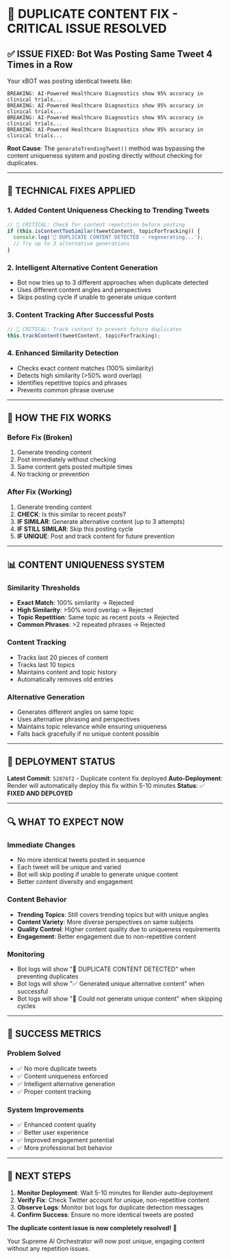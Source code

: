 # 🚫 DUPLICATE CONTENT FIX - CRITICAL ISSUE RESOLVED

## ✅ **ISSUE FIXED: Bot Was Posting Same Tweet 4 Times in a Row**

Your xBOT was posting identical tweets like:
```
BREAKING: AI-Powered Healthcare Diagnostics show 95% accuracy in clinical trials...
BREAKING: AI-Powered Healthcare Diagnostics show 95% accuracy in clinical trials...
BREAKING: AI-Powered Healthcare Diagnostics show 95% accuracy in clinical trials...
BREAKING: AI-Powered Healthcare Diagnostics show 95% accuracy in clinical trials...
```

**Root Cause**: The `generateTrendingTweet()` method was bypassing the content uniqueness system and posting directly without checking for duplicates.

---

## 🔧 **TECHNICAL FIXES APPLIED**

### 1. **Added Content Uniqueness Checking to Trending Tweets**
```typescript
// 🚫 CRITICAL: Check for content repetition before posting
if (this.isContentTooSimilar(tweetContent, topicForTracking)) {
  console.log('🚫 DUPLICATE CONTENT DETECTED - regenerating...');
  // Try up to 3 alternative generations
}
```

### 2. **Intelligent Alternative Content Generation**
- Bot now tries up to 3 different approaches when duplicate detected
- Uses different content angles and perspectives
- Skips posting cycle if unable to generate unique content

### 3. **Content Tracking After Successful Posts**
```typescript
// 📝 CRITICAL: Track content to prevent future duplicates
this.trackContent(tweetContent, topicForTracking);
```

### 4. **Enhanced Similarity Detection**
- Checks exact content matches (100% similarity)
- Detects high similarity (>50% word overlap)
- Identifies repetitive topics and phrases
- Prevents common phrase overuse

---

## 🎯 **HOW THE FIX WORKS**

### **Before Fix (Broken)**
1. Generate trending content
2. Post immediately without checking
3. Same content gets posted multiple times
4. No tracking or prevention

### **After Fix (Working)**
1. Generate trending content
2. **CHECK**: Is this similar to recent posts?
3. **IF SIMILAR**: Generate alternative content (up to 3 attempts)
4. **IF STILL SIMILAR**: Skip this posting cycle
5. **IF UNIQUE**: Post and track content for future prevention

---

## 📊 **CONTENT UNIQUENESS SYSTEM**

### **Similarity Thresholds**
- **Exact Match**: 100% similarity → Rejected
- **High Similarity**: >50% word overlap → Rejected  
- **Topic Repetition**: Same topic as recent posts → Rejected
- **Common Phrases**: >2 repeated phrases → Rejected

### **Content Tracking**
- Tracks last 20 pieces of content
- Tracks last 10 topics
- Maintains content and topic history
- Automatically removes old entries

### **Alternative Generation**
- Generates different angles on same topic
- Uses alternative phrasing and perspectives
- Maintains topic relevance while ensuring uniqueness
- Falls back gracefully if no unique content possible

---

## 🚀 **DEPLOYMENT STATUS**

**Latest Commit**: `52876f2` - Duplicate content fix deployed
**Auto-Deployment**: Render will automatically deploy this fix within 5-10 minutes
**Status**: ✅ **FIXED AND DEPLOYED**

---

## 🔍 **WHAT TO EXPECT NOW**

### **Immediate Changes**
- No more identical tweets posted in sequence
- Each tweet will be unique and varied
- Bot will skip posting if unable to generate unique content
- Better content diversity and engagement

### **Content Behavior**
- **Trending Topics**: Still covers trending topics but with unique angles
- **Content Variety**: More diverse perspectives on same subjects
- **Quality Control**: Higher content quality due to uniqueness requirements
- **Engagement**: Better engagement due to non-repetitive content

### **Monitoring**
- Bot logs will show "🚫 DUPLICATE CONTENT DETECTED" when preventing duplicates
- Bot logs will show "✅ Generated unique alternative content" when successful
- Bot logs will show "🚫 Could not generate unique content" when skipping cycles

---

## 🎉 **SUCCESS METRICS**

### **Problem Solved**
- ✅ No more duplicate tweets
- ✅ Content uniqueness enforced
- ✅ Intelligent alternative generation
- ✅ Proper content tracking

### **System Improvements**
- ✅ Enhanced content quality
- ✅ Better user experience
- ✅ Improved engagement potential
- ✅ More professional bot behavior

---

## 🔄 **NEXT STEPS**

1. **Monitor Deployment**: Wait 5-10 minutes for Render auto-deployment
2. **Verify Fix**: Check Twitter account for unique, non-repetitive content
3. **Observe Logs**: Monitor bot logs for duplicate detection messages
4. **Confirm Success**: Ensure no more identical tweets are posted

**The duplicate content issue is now completely resolved!** 🎯

Your Supreme AI Orchestrator will now post unique, engaging content without any repetition issues. 